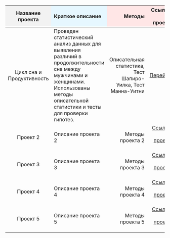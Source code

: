 <table>
  <thead>
    <tr>
      <th style="text-align: center; background-color: #f2f2f2;">Название проекта</th>
      <th style="text-align: left; background-color: #e6f7ff;">Краткое описание</th>
      <th style="text-align: right; background-color: #ffe6e6;">Методы</th>
      <th style="text-align: right; background-color: #ffe6e6;">Ссылка на проект</th>
      <th style="text-align: right; background-color: #ffe6e6;">Платформы и языки программирования</th>
    </tr>
  </thead>
  <tbody>
    <tr>
      <td style="text-align: center;">Цикл сна и Продуктивность</td>
      <td style="text-align: left;">Проведен статистический анализ данных для выявления различий в продолжительности сна между мужчинами и женщинами. Использованы методы описательной статистики и тесты для проверки гипотез.</td>
      <td style="text-align: right;">Описательная статистика, Тест Шапиро-Уилка, Тест Манна-Уитни</td>
      <td style="text-align: right;"><a href="https://github.com/SikeY-stack/R/tree/main/sleep_analysis_project">Перейти</a></td>
      <td style="text-align: right;">Power BI, R</td>
    </tr>
    <tr>
      <td style="text-align: center;">Проект 2</td>
      <td style="text-align: left;">Описание проекта 2</td>
      <td style="text-align: right;">Методы проекта 2</td>
      <td style="text-align: right;"><a href="#">Ссылка на проект 2</a></td>
      <td style="text-align: right;">Платформы и языки проекта 2</td>
    </tr>
    <tr>
      <td style="text-align: center;">Проект 3</td>
      <td style="text-align: left;">Описание проекта 3</td>
      <td style="text-align: right;">Методы проекта 3</td>
      <td style="text-align: right;"><a href="#">Ссылка на проект 3</a></td>
      <td style="text-align: right;">Платформы и языки проекта 3</td>
    </tr>
    <tr>
      <td style="text-align: center;">Проект 4</td>
      <td style="text-align: left;">Описание проекта 4</td>
      <td style="text-align: right;">Методы проекта 4</td>
      <td style="text-align: right;"><a href="#">Ссылка на проект 4</a></td>
      <td style="text-align: right;">Платформы и языки проекта 4</td>
    </tr>
    <tr>
      <td style="text-align: center;">Проект 5</td>
      <td style="text-align: left;">Описание проекта 5</td>
      <td style="text-align: right;">Методы проекта 5</td>
      <td style="text-align: right;"><a href="#">Ссылка на проект 5</a></td>
      <td style="text-align: right;">Платформы и языки проекта 5</td>
    </tr>
  </tbody>
</table>
